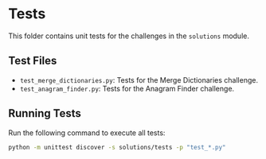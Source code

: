 # Tests

This folder contains unit tests for the challenges in the `solutions` module.

## Test Files

- `test_merge_dictionaries.py`: Tests for the Merge Dictionaries challenge.
- `test_anagram_finder.py`: Tests for the Anagram Finder challenge.

## Running Tests

Run the following command to execute all tests:

```bash
python -m unittest discover -s solutions/tests -p "test_*.py"

